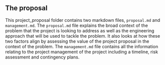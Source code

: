 ## The proposal

This project_proposal folder contains two markdown files, `proposal.md` and `management.md`. The `proposal.md` file explains the broad context of the problem that the project is looking to address as well as the engineering approach that will be used to tackle the problem. It also looks at how these two factors align by assessing the value of the project proposal in the context of the problem. The `management.md` file contains all the information relating to the project management of the project including a timeline, risk assessment and contingency plans.